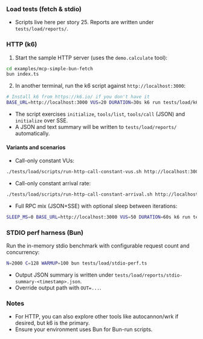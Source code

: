 ### Load tests (fetch & stdio)

- Scripts live here per story 25. Reports are written under `tests/load/reports/`.

### HTTP (k6)

1. Start the sample HTTP server (uses the `demo.calculate` tool):

```bash
cd examples/mcp-simple-bun-fetch
bun index.ts
```

2. In another terminal, run the k6 script against `http://localhost:3000`:

```bash
# Install k6 from https://k6.io/ if you don't have it
BASE_URL=http://localhost:3000 VUS=20 DURATION=30s k6 run tests/load/k6-http-rpc.js
```

- The script exercises `initialize`, `tools/list`, `tools/call` (JSON) and `initialize` over SSE.
- A JSON and text summary will be written to `tests/load/reports/` automatically.

#### Variants and scenarios

- Call-only constant VUs:

```bash
./tests/load/scripts/run-http-call-constant-vus.sh http://localhost:3000 200 30s
```

- Call-only constant arrival rate:

```bash
./tests/load/scripts/run-http-call-constant-arrival.sh http://localhost:3000 1000 30s 400 2000
```

- Full RPC mix (JSON+SSE) with optional sleep between iterations:

```bash
SLEEP_MS=0 BASE_URL=http://localhost:3000 VUS=50 DURATION=60s k6 run tests/load/k6-http-rpc.js
```

### STDIO perf harness (Bun)

Run the in-memory stdio benchmark with configurable request count and concurrency:

```bash
N=2000 C=128 WARMUP=100 bun tests/load/stdio-perf.ts
```

- Output JSON summary is written under `tests/load/reports/stdio-summary-<timestamp>.json`.
- Override output path with `OUT=...`.

### Notes

- For HTTP, you can also explore other tools like autocannon/wrk if desired, but k6 is the primary.
- Ensure your environment uses Bun for Bun-run scripts.
